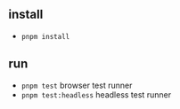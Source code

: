 
## install
- `pnpm install`

## run
- `pnpm test` browser test runner
- `pnpm test:headless` headless test runner 
 